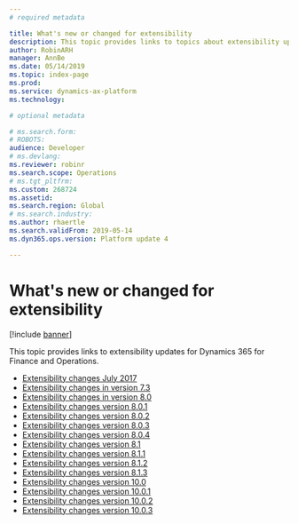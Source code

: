 ```yaml
---
# required metadata

title: What's new or changed for extensibility
description: This topic provides links to topics about extensibility updates.
author: RobinARH
manager: AnnBe
ms.date: 05/14/2019
ms.topic: index-page
ms.prod: 
ms.service: dynamics-ax-platform
ms.technology: 

# optional metadata

# ms.search.form: 
# ROBOTS: 
audience: Developer
# ms.devlang: 
ms.reviewer: robinr
ms.search.scope: Operations
# ms.tgt_pltfrm: 
ms.custom: 268724
ms.assetid: 
ms.search.region: Global
# ms.search.industry: 
ms.author: rhaertle
ms.search.validFrom: 2019-05-14
ms.dyn365.ops.version: Platform update 4

---
```

# What's new or changed for extensibility

[!include [banner](../includes/banner.md)]

This topic provides links to extensibility updates for Dynamics 365 for Finance and Operations.

+ [Extensibility changes July 2017](changes-july-2017.md)
+ [Extensibility changes in version 7.3](extensibility-changes-73.md)
+ [Extensibility changes in version 8.0](Changes-80.md)
+ [Extensibility changes version 8.0.1](extensibility-changes-801.md)
+ [Extensibility changes version 8.0.2](extensibility-changes-802.md)
+ [Extensibility changes version 8.0.3](extensibility-changes-803.md)
+ [Extensibility changes version 8.0.4](extensibility-changes-804.md)
+ [Extensibility changes version 8.1](extensibility-changes-81.md)
+ [Extensibility changes version 8.1.1](extensibility-changes-811.md)
+ [Extensibility changes version 8.1.2](extensibility-changes-812.md)
+ [Extensibility changes version 8.1.3](extensibility-changes-813.md)
+ [Extensibility changes version 10.0](extensibility-changes-10.md)
+ [Extensibility changes version 10.0.1](extensibility-changes-10-1.md)
+ [Extensibility changes version 10.0.2](extensibility-changes-10-2.md)
+ [Extensibility changes version 10.0.3](extensibility-changes-10-3.md)

